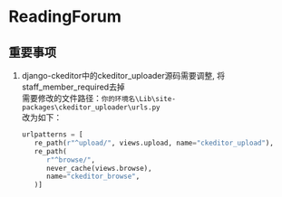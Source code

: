 # ReadingForum

## 重要事项

1. django-ckeditor中的ckeditor_uploader源码需要调整, 将staff_member_required去掉  
   需要修改的文件路径：``你的环境名\Lib\site-packages\ckeditor_uploader\urls.py``  
   改为如下：
   ```python
   urlpatterns = [
      re_path(r"^upload/", views.upload, name="ckeditor_upload"),
      re_path(
         r"^browse/",
         never_cache(views.browse),
         name="ckeditor_browse",
      )]
   ```
